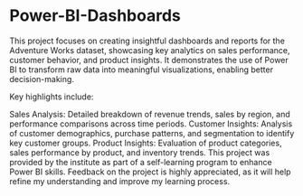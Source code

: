 # Power-BI-Dashboards
This project focuses on creating insightful dashboards and reports for the Adventure Works dataset, showcasing key analytics on sales performance, customer behavior, and product insights. It demonstrates the use of Power BI to transform raw data into meaningful visualizations, enabling better decision-making.

Key highlights include:

Sales Analysis: Detailed breakdown of revenue trends, sales by region, and performance comparisons across time periods.
Customer Insights: Analysis of customer demographics, purchase patterns, and segmentation to identify key customer groups.
Product Insights: Evaluation of product categories, sales performance by product, and inventory trends.
This project was provided by the institute as part of a self-learning program to enhance Power BI skills. Feedback on the project is highly appreciated, as it will help refine my understanding and improve my learning process.
